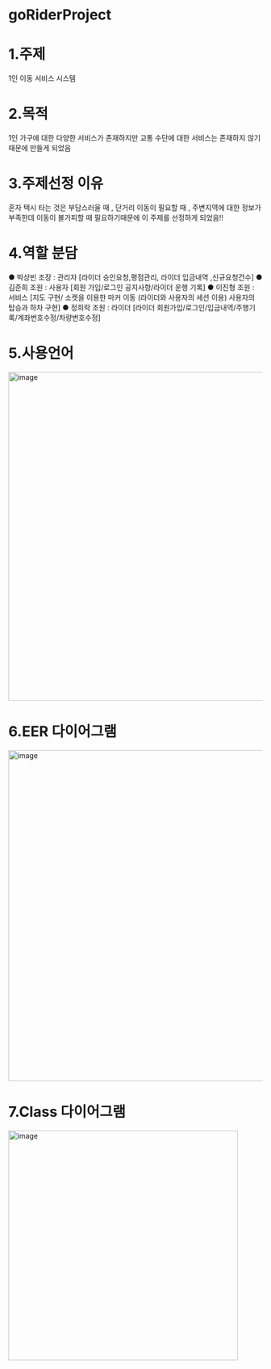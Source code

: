 # goRiderProject

# 1.주제
1인 이동 서비스 시스템

# 2.목적
1인 가구에 대한 다양한 서비스가 존재하지만 
교통 수단에 대한 서비스는 존재하지 않기 때문에 만들게 되었음

# 3.주제선정 이유
혼자 택시 타는 것은 부담스러울 때 , 단거리 이동이 필요할 때 , 
주변지역에 대한 정보가 부족한데 이동이 불가피할 때 필요하기때문에
이 주제를 선정하게 되었음!!

# 4.역할 분담
● 박상빈 조장 : 관리자 [라이더 승인요청,평점관리, 라이더 입금내역 ,신규요청건수]
● 김준희 조원 : 사용자 [회원 가입/로그인 공지사항/라이더 운행 기록]
● 이진형 조원 : 서비스 [지도 구현/ 소켓을 이용한 마커 이동 (라이더와 사용자의 세션 이용) 사용자의 탑승과 하차 구현]
● 정희락 조원 : 라이더 [라이더 회원가입/로그인/입금내역/주행기록/계좌번호수정/차량번호수정]

# 5.사용언어
<img width="651" alt="image" src="https://github.com/Parksangbean/goRider/assets/135796934/2a6b7884-24f0-4aba-b4b9-8b2b3be4a8f9">

# 6.EER 다이어그램
<img width="655" alt="image" src="https://github.com/Parksangbean/goRider/assets/135796934/de5cf376-3488-4881-a77c-fb558a4098bb">

# 7.Class 다이어그램
<img width="455" alt="image" src="https://github.com/Parksangbean/goRider/assets/135796934/c45e1515-7e3e-4405-a5be-e8fc803c58bb">


